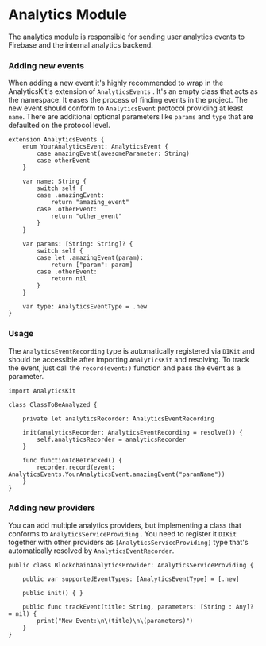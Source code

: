 # Analytics Module

The analytics module is responsible for sending user analytics events to Firebase and the internal analytics backend.

### Adding new events

When adding a new event it's highly recommended to wrap in the AnalyticsKit's extension of  `AnalyticsEvents` .
It's an empty class that acts as the namespace. It eases the process of finding events in the project.
The new event should conform to `AnalyticsEvent` protocol providing at least `name`.
There are additional optional parameters like `params` and `type` that are defaulted on the protocol level. 

```
extension AnalyticsEvents {
    enum YourAnalyticsEvent: AnalyticsEvent {
        case amazingEvent(awesomeParameter: String)
        case otherEvent
    }
    
    var name: String {
        switch self {
        case .amazingEvent:
            return "amazing_event"
        case .otherEvent:
            return "other_event"
        }
    }

    var params: [String: String]? {
        switch self {
        case let .amazingEvent(param):
            return ["param": param]
        case .otherEvent:
            return nil
        }
    }
    
    var type: AnalyticsEventType = .new
}
```

### Usage

The `AnalyticsEventRecording` type is automatically registered via `DIKit` and should be accessible after importing `AnalyticsKit` and resolving.
To track the event, just call the `record(event:)` function and pass the event as a parameter.

```
import AnalyticsKit

class ClassToBeAnalyzed {

    private let analyticsRecorder: AnalyticsEventRecording

    init(analyticsRecorder: AnalyticsEventRecording = resolve()) {
        self.analyticsRecorder = analyticsRecorder
    }
    
    func functionToBeTracked() {
        recorder.record(event: AnalyticsEvents.YourAnalyticsEvent.amazingEvent("paramName"))
    }
}
```

### Adding new providers

You can add multiple analytics providers, but implementing a class that conforms to  `AnalyticsServiceProviding` .
You need to register it `DIKit` together with other providers as `[AnalyticsServiceProviding]` type that's automatically resolved by `AnalyticsEventRecorder`. 

```
public class BlockchainAnalyticsProvider: AnalyticsServiceProviding {
    
    public var supportedEventTypes: [AnalyticsEventType] = [.new]
    
    public init() { }
    
    public func trackEvent(title: String, parameters: [String : Any]? = nil) {
        print("New Event:\n\(title)\n\(parameters)")
    }
}
```
